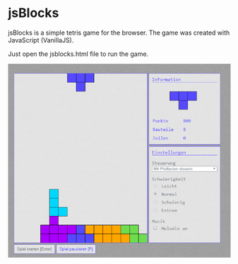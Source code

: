 # jsBlocks

jsBlocks is a simple tetris game for the browser. The game was created with JavaScript (VanillaJS). 

Just open the jsblocks.html file to run the game.

![jsBlocks demo](https://raw.githubusercontent.com/Maxeh/markdown/master/jsBlocks/demo.gif)